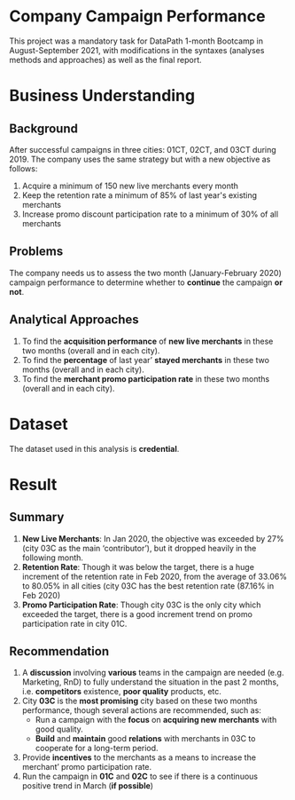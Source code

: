 # Company Campaign Performance
This project was a mandatory task for DataPath 1-month Bootcamp in August-September 2021, 
with modifications in the syntaxes (analyses methods and approaches) as well as the final report.

# Business Understanding
## Background
After successful campaigns in three cities: 01CT, 02CT, and 03CT during 2019. The company uses the same 
strategy but with a new objective as follows:
1. Acquire a minimum of 150 new live merchants every month
2. Keep the retention rate a minimum of 85% of last year's existing merchants
3. Increase promo discount participation rate to a minimum of 30% of all merchants

## Problems
The company needs us to assess the two month (January-February 2020) campaign performance to 
determine whether to **continue** the campaign **or not**.

## Analytical Approaches
1. To find the **acquisition performance** of **new live merchants** in these two months (overall and in each city).
2. To find the **percentage** of last year’ **stayed merchants** in these two months (overall and in each city).
3. To find the **merchant promo participation rate** in these two months (overall and in each city).

# Dataset
The dataset used in this analysis is **credential**.

# Result
## Summary
1. **New Live Merchants**: In Jan 2020, the objective was exceeded by 27% (city 03C 
as the main ‘contributor’), but it dropped heavily in the following month.
2. **Retention Rate**: Though it was below the target, there is a huge increment of the 
retention rate in Feb 2020, from the average of 33.06% to 80.05% in all cities (city 
03C has the best retention rate (87.16% in Feb 2020)
3. **Promo Participation Rate**: Though city 03C is the only city which exceeded the 
target, there is a good increment trend on promo participation rate in city 01C.

## Recommendation
1. A **discussion** involving **various** teams in the campaign are needed (e.g. Marketing, RnD) to fully 
understand the situation in the past 2 months, i.e. **competitors** existence, **poor quality** products, etc.
2. City **03C** is the **most promising** city based on these two months performance, though several actions 
are recommended, such as:
    * Run a campaign with the **focus** on **acquiring new merchants** with good quality.
    * **Build** and **maintain** good **relations** with merchants in 03C to cooperate for a long-term period.
3. Provide **incentives** to the merchants as a means to increase the merchant’ promo participation rate.
4. Run the campaign in **01C** and **02C** to see if there is a continuous positive trend in March (**if possible**)
